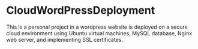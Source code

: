 # CloudWordPressDeployment
This is a personal project in a wordpress website is deployed on a secure cloud environment using Ubuntu virtual machines, MySQL database, Nginx web server, and implementing SSL certificates. 
